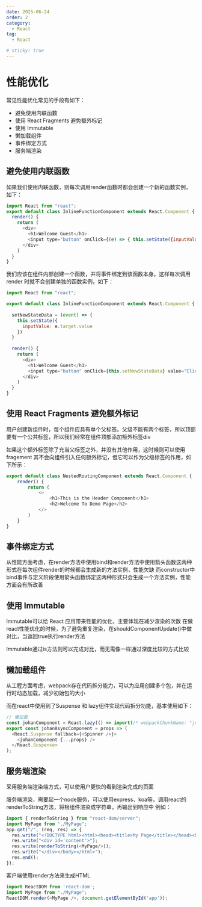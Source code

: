 ```yaml
---
date: 2025-06-24
order: 2
category:
  - React
tag:
  - React

# sticky: true
---
```


# 性能优化
常见性能优化常见的手段有如下：
- 避免使用内联函数
- 使用 React Fragments 避免额外标记
- 使用 Immutable
- 懒加载组件
- 事件绑定方式
- 服务端渲染

## 避免使用内联函数

如果我们使用内联函数，则每次调用render函数时都会创建一个新的函数实例，如下：

```js
import React from "react";
export default class InlineFunctionComponent extends React.Component {
  render() {
    return (
      <div>
        <h1>Welcome Guest</h1>
        <input type="button" onClick={(e) => { this.setState({inputValue: e.target.value}) }} value="Click For Inline Function" />
      </div>
    )
  }
}
```

我们应该在组件内部创建一个函数，并将事件绑定到该函数本身。这样每次调用 render 时就不会创建单独的函数实例，如下：

```js
import React from "react";

export default class InlineFunctionComponent extends React.Component {
  
  setNewStateData = (event) => {
    this.setState({
      inputValue: e.target.value
    })
  }
  
  render() {
    return (
      <div>
        <h1>Welcome Guest</h1>
        <input type="button" onClick={this.setNewStateData} value="Click For Inline Function" />
      </div>
    )
  }
}
```

## 使用 React Fragments 避免额外标记
用户创建新组件时，每个组件应具有单个父标签。父级不能有两个标签，所以顶部要有一个公共标签，所以我们经常在组件顶部添加额外标签div

如果这个额外标签除了充当父标签之外，并没有其他作用，这时候则可以使用fragement
其不会向组件引入任何额外标记，但它可以作为父级标签的作用，如下所示：

```js
export default class NestedRoutingComponent extends React.Component {
    render() {
        return (
            <>
                <h1>This is the Header Component</h1>
                <h2>Welcome To Demo Page</h2>
            </>
        )
    }
}
```

## 事件绑定方式

从性能方面考虑，在render方法中使用bind和render方法中使用箭头函数这两种形式在每次组件render的时候都会生成新的方法实例，性能欠缺
而constructor中bind事件与定义阶段使用箭头函数绑定这两种形式只会生成一个方法实例，性能方面会有所改善

## 使用 Immutable

Immutable可以给 React 应用带来性能的优化，主要体现在减少渲染的次数
在做react性能优化的时候，为了避免重复渲染，在shouldComponentUpdate()中做对比，当返回true执行render方法

Immutable通过is方法则可以完成对比，而无需像一样通过深度比较的方式比较

## 懒加载组件
从工程方面考虑，webpack存在代码拆分能力，可以为应用创建多个包，并在运行时动态加载，减少初始包的大小

而在react中使用到了Suspense 和 lazy组件实现代码拆分功能，基本使用如下：

```js
// 懒加载
const johanComponent = React.lazy(() => import(/* webpackChunkName: "johanComponent" */ './myAwesome.component'));
export const johanAsyncComponent = props => (
  <React.Suspense fallback={<Spinner />}>
    <johanComponent {...props} />
  </React.Suspense>
);
```

## 服务端渲染
采用服务端渲染端方式，可以使用户更快的看到渲染完成的页面

服务端渲染，需要起一个node服务，可以使用express、koa等，调用react的renderToString方法，将根组件渲染成字符串，再输出到响应中
例如：

```js
import { renderToString } from "react-dom/server";
import MyPage from "./MyPage";
app.get("/", (req, res) => {
  res.write("<!DOCTYPE html><html><head><title>My Page</title></head><body>");
  res.write("<div id='content'>");  
  res.write(renderToString(<MyPage/>));
  res.write("</div></body></html>");
  res.end();
});
```

客户端使用render方法来生成HTML

```js
import ReactDOM from 'react-dom';
import MyPage from "./MyPage";
ReactDOM.render(<MyPage />, document.getElementById('app'));
```